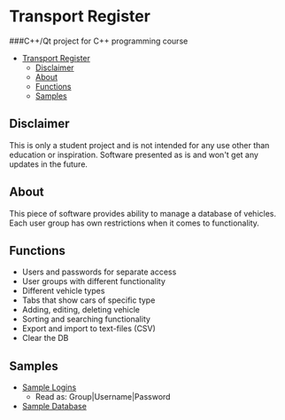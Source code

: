 # Transport Register
###C++/Qt project for C++ programming course

- [Transport Register](#Transport-Register)
  - [Disclaimer](#Disclaimer)
  - [About](#About)
  - [Functions](#Functions)
  - [Samples](#Samples)

## Disclaimer
This is only a student project and is not intended for any use other than education or inspiration. Software presented as is and won't get any updates in the future.

## About
This piece of software provides ability to manage a database of vehicles. Each user group has own restrictions when it comes to functionality. 

## Functions
+ Users and passwords for separate access
+ User groups with different functionality
+ Different vehicle types
+ Tabs that show cars of specific type
+ Adding, editing, deleting vehicle
+ Sorting and searching functionality
+ Export and import to text-files (CSV)
+ Clear the DB

## Samples
+ [Sample Logins](https://github.com/Magoloric/bthprojects-Qt-TransportRegister/blob/master/Sources/userlist.txt)
   + Read as: Group|Username|Password
+ [Sample Database](https://github.com/Magoloric/bthprojects-Qt-TransportRegister/blob/master/Sources/demoDB.txt)